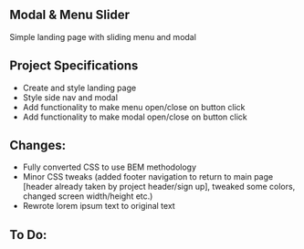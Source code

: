 ## Modal & Menu Slider

Simple landing page with sliding menu and modal

## Project Specifications

- Create and style landing page
- Style side nav and modal
- Add functionality to make menu open/close on button click
- Add functionality to make modal open/close on button click

## Changes:
- Fully converted CSS to use BEM methodology
- Minor CSS tweaks (added footer navigation to return to main page [header already taken by project header/sign up], tweaked some colors, changed screen width/height etc.)
- Rewrote lorem ipsum text to original text
## To Do:
